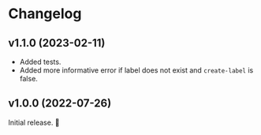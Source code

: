 # Changelog

## v1.1.0 (2023-02-11)

- Added tests.
- Added more informative error if label does not exist and `create-label` is false.

## v1.0.0 (2022-07-26)

Initial release. 🚀
